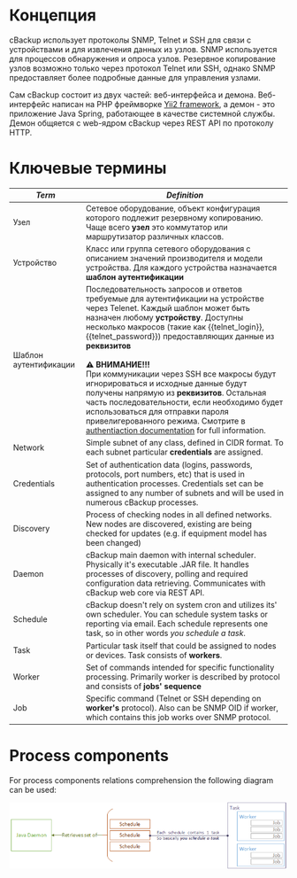 # Концепция

cBackup использует протоколы SNMP, Telnet и SSH для связи с устройствами и для извлечения данных из узлов. SNMP используется для процессов обнаружения и опроса узлов. Резервное копирование узлов возможно только через протокол Telnet или SSH, однако SNMP предоставляет более подробные данные для управления узлами.

Сам cBackup состоит из двух частей: веб-интерфейса и демона. Веб-интерфейс написан на PHP фреймворке [Yii2 framework](http://www.yiiframework.com), а демон - это приложение Java Spring, работающее в качестве системной службы. Демон общяется с web-ядром cBackup через REST API по протоколу HTTP.

# Ключевые термины

<div id="teminology-table"></div>

_Term_ | _Definition_
------------ | -------------
Узел | Сетевое оборудование, объект конфигурация которого подлежит резервному копированию. Чаще всего **узел** это коммутатор или маршрутизатор различных классов.
Устройство | Класс или группа сетевого оборудования с описанием значений производителя и модели устройства. Для каждого устройства назначается **шаблон аутентификации**
Шаблон аутентификации | Последовательность запросов и ответов требуемые для аутентификации на устройстве через Telenet. Каждый шаблон может быть назначен любому **устройству**. Доступны несколько макросов (такие как {{telnet_login}}, {{telnet_password}}) предоставляющих данные из **реквизитов**<br><br><div class="warning">**⚠ ВНИМАНИЕ!!!** <br>При коммуникации через SSH все макросы будут игнорироваться и исходные данные будут получены напрямую из **реквизитов**. Остальная часть последовательности, если необходимо будет использоваться для отправки пароля привелигерованного режима. Смотрите в [authentiaction documentation](../administrators-guide/authentication) for full information.</div>
Network | Simple subnet of any class, defined in CIDR format. To each subnet particular **credentials** are assigned. 
Credentials | Set of authentication data (logins, passwords, protocols, port numbers, etc) that is used in authentication processes. Credentials set can be assigned to any number of subnets and will be used in numerous cBackup processes.
Discovery | Process of checking nodes in all defined networks. New nodes are discovered, existing are being checked for updates (e.g. if equipment model has been changed) 
Daemon | cBackup main daemon with internal scheduler. Physically it's executable .JAR file. It handles processes of discovery, polling and required configuration data retrieving. Communicates with cBackup web core via REST API.
Schedule | cBackup doesn't rely on system cron and utilizes its' own scheduler. You can schedule system tasks or reporting via email. Each schedule represents one task, so in other words _you schedule a task_.
Task | Particular task itself that could be assigned to nodes or devices. Task consists of **workers**.
Worker | Set of commands intended for specific functionality processing. Primarily worker is described by protocol and consists of **jobs' sequence**
Job | Specific command (Telnet or SSH depending on **worker's** protocol). Also can be SNMP OID if worker, which contains this job works over SNMP protocol. 

# Process components

For process components relations comprehension the following diagram can be used:

![Process elements relations](../assets/processes1.png)
